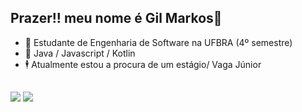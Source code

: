 ## Prazer!! meu nome é Gil Markos👋


- 🔭 Estudante de Engenharia de Software na UFBRA (4º semestre)
- 👾 Java / Javascript / Kotlin
- 🕴️ Atualmente estou a procura de um estágio/ Vaga Júnior
  
##

<div> 
  
  <a href="https://instagram.com/eu.gilm" target="_blank"><img src="https://img.shields.io/badge/-Instagram-%23E4405F?style=for-the-badge&logo=instagram&logoColor=white" target="_blank"></a>
  <a href = "mailto:gmachado2803@gmail.com"><img src="https://img.shields.io/badge/-Gmail-%23333?style=for-the-badge&logo=gmail&logoColor=white" target="_blank"></a>
</div>
